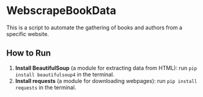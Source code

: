# WebscrapeBookData
This is a script to automate the gathering of books and authors from a specific website.

## How to Run
1. __Install BeautifulSoup__ (a module for extracting data from HTML): run ```pip install beautifulsoup4``` in the terminal.
2. __Install requests__ (a module for downloading webpages): run ```pip install requests``` in the terminal.
